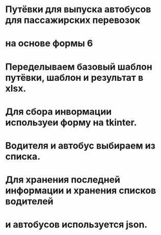# Путёвки для выпуска автобусов для пассажирских перевозок
# на основе формы 6

# Переделываем базовый шаблон путёвки, шаблон и результат в xlsx.
# 
# Для сбора инвормации используеи форму на tkinter.
# Водителя и автобус выбираем из списка.
#
# Для хранения последней информации и хранения списков водителей
# и автобусов используется json.
